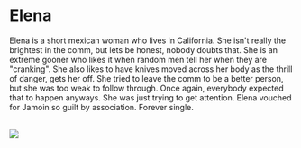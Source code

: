 <h1>Elena</h1>
<p>Elena is a short mexican woman who lives in California. She isn't really the brightest in the comm, but lets be honest, nobody doubts that. She is an extreme gooner who likes it when random men tell her when they are "cranking". She also likes to have knives moved across her body as the thrill of danger, gets her off. She tried to leave the comm to be a better person, but she was too weak to follow through. Once again, everybody expected that to happen anyways. She was just trying to get attention. Elena vouched for Jamoin so guilt by association. Forever single.</p>
<br>
<img src="https://cdn.discordapp.com/attachments/857843095298899981/1350149693820108800/image.png?ex=67d5b063&is=67d45ee3&hm=cab8da04e9aadb2e49bb985e85d2b869d4e7f6f23258ef4c54a0dc47b04d5be4&">
